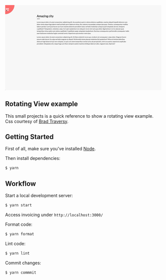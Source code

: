 <div align="center" >
  <img src="rotating.gif" alt="rotatin" title="rotating" width="600px" />
</div>

## Rotating View example

This small projects is a quick reference to show a rotating view example. Css courtesy of [Brad Traversy](https://github.com/bradtraversy).

## Getting Started

First of all, make sure you&#39;ve installed [Node](https://nodejs.org).

Then install dependencies:

```bash
$ yarn
```

## Workflow

Start a local development server:

```bash
$ yarn start
```

Access invoicing under `http://localhost:3000/`

Format code:

```bash
$ yarn format
```

Lint code:

```bash
$ yarn lint
```

Commit changes:

```bash
$ yarn commmit
```
